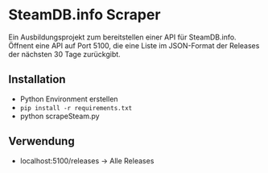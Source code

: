 # SteamDB.info Scraper

Ein Ausbildungsprojekt zum bereitstellen einer API für SteamDB.info.
Öffnent eine API auf Port 5100, die eine Liste im JSON-Format der Releases der nächsten 30 Tage zurückgibt.

## Installation
- Python Environment erstellen
- `pip install -r requirements.txt`
- python scrapeSteam.py

## Verwendung
- localhost:5100/releases -> Alle Releases
